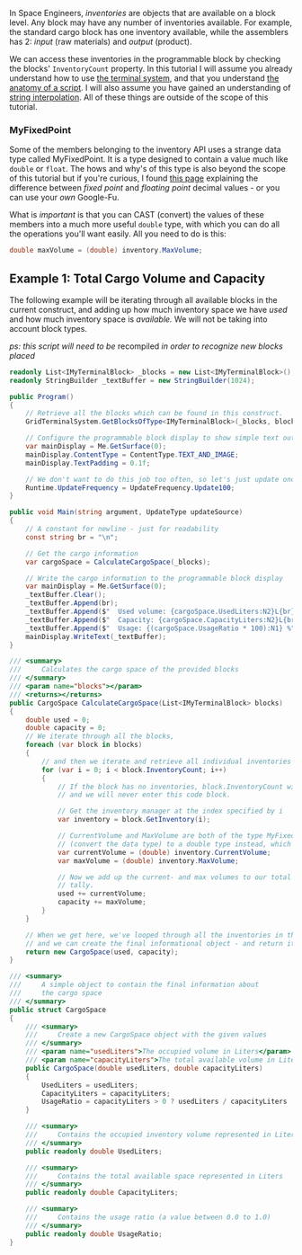 In Space Engineers, _inventories_ are objects that are available on a block level. Any block may have any number of inventories available. For example, the standard cargo block has one inventory available, while the assemblers has 2: _input_ (raw materials) and _output_ (product).

We can access these inventories in the programmable block by checking the blocks' `InventoryCount` property. In this tutorial I will assume you already understand how to use [the terminal system](The-Grid-Terminal-System), and that you understand [the anatomy of a script](The-Anatomy-Of-A-Script). I will also assume you have gained an understanding of [string interpolation](https://docs.microsoft.com/en-us/dotnet/csharp/language-reference/tokens/interpolated). All of these things are outside of the scope of this tutorial.

### MyFixedPoint
Some of the members belonging to the inventory API uses a strange data type called MyFixedPoint. It is a type designed to contain a value much like `double` or `float`. The hows and why's of this type is also beyond the scope of this tutorial but if you're curious, I found [this page](https://www.tutorialspoint.com/fixed-point-and-floating-point-number-representations) explaining the difference between _fixed point_ and _floating point_ decimal values - or you can use your _own_ Google-Fu.

What is _important_ is that you can CAST (convert) the values of these members into a much more useful `double` type, with which you can do all the operations you'll want easily. All you need to do is this:
```csharp
double maxVolume = (double) inventory.MaxVolume;
```


## Example 1: Total Cargo Volume and Capacity

The following example will be iterating through all available blocks in the current construct, and adding up how much inventory space we have _used_ and how much inventory space is _available._ We will not be taking into account block types.

_ps: this script will need to be_ recompiled _in order to recognize new blocks placed_

```csharp
readonly List<IMyTerminalBlock> _blocks = new List<IMyTerminalBlock>();
readonly StringBuilder _textBuffer = new StringBuilder(1024);

public Program()
{
    // Retrieve all the blocks which can be found in this construct.
    GridTerminalSystem.GetBlocksOfType<IMyTerminalBlock>(_blocks, block => block.IsSameConstructAs(Me));

    // Configure the programmable block display to show simple text output
    var mainDisplay = Me.GetSurface(0);
    mainDisplay.ContentType = ContentType.TEXT_AND_IMAGE;
    mainDisplay.TextPadding = 0.1f;

    // We don't want to do this job too often, so let's just update once every 100 ticks
    Runtime.UpdateFrequency = UpdateFrequency.Update100;
}

public void Main(string argument, UpdateType updateSource)
{
    // A constant for newline - just for readability
    const string br = "\n";

    // Get the cargo information
    var cargoSpace = CalculateCargoSpace(_blocks);

    // Write the cargo information to the programmable block display
    var mainDisplay = Me.GetSurface(0);
    _textBuffer.Clear();
    _textBuffer.Append(br);
    _textBuffer.Append($"  Used volume: {cargoSpace.UsedLiters:N2}L{br}");
    _textBuffer.Append($"  Capacity: {cargoSpace.CapacityLiters:N2}L{br}");
    _textBuffer.Append($"  Usage: {(cargoSpace.UsageRatio * 100):N1} %");
    mainDisplay.WriteText(_textBuffer);
}

/// <summary>
///     Calculates the cargo space of the provided blocks
/// </summary>
/// <param name="blocks"></param>
/// <returns></returns>
public CargoSpace CalculateCargoSpace(List<IMyTerminalBlock> blocks)
{
    double used = 0;
    double capacity = 0;
    // We iterate through all the blocks,
    foreach (var block in blocks)
    {
        // and then we iterate and retrieve all individual inventories for each of those blocks.
        for (var i = 0; i < block.InventoryCount; i++)
        {
            // If the block has no inventories, block.InventoryCount will be 0,
            // and we will never enter this code block.

            // Get the inventory manager at the index specified by i
            var inventory = block.GetInventory(i);

            // CurrentVolume and MaxVolume are both of the type MyFixedPoint. We will CAST
            // (convert the data type) to a double type instead, which is more useful to us.
            var currentVolume = (double) inventory.CurrentVolume;
            var maxVolume = (double) inventory.MaxVolume;

            // Now we add up the current- and max volumes to our total
            // tally.
            used += currentVolume;
            capacity += maxVolume;
        }
    }

    // When we get here, we've looped through all the inventories in the given blocks,
    // and we can create the final informational object - and return it to the user.
    return new CargoSpace(used, capacity);
}

/// <summary>
///     A simple object to contain the final information about
///     the cargo space
/// </summary>
public struct CargoSpace
{
    /// <summary>
    ///     Create a new CargoSpace object with the given values
    /// </summary>
    /// <param name="usedLiters">The occupied volume in Liters</param>
    /// <param name="capacityLiters">The total available volume in Liters</param>
    public CargoSpace(double usedLiters, double capacityLiters)
    {
        UsedLiters = usedLiters;
        CapacityLiters = capacityLiters;
        UsageRatio = capacityLiters > 0 ? usedLiters / capacityLiters : 1.0;
    }

    /// <summary>
    ///     Contains the occupied inventory volume represented in Liters
    /// </summary>
    public readonly double UsedLiters;

    /// <summary>
    ///     Contains the total available space represented in Liters
    /// </summary>
    public readonly double CapacityLiters;

    /// <summary>
    ///     Contains the usage ratio (a value between 0.0 to 1.0)
    /// </summary>
    public readonly double UsageRatio;
}
```